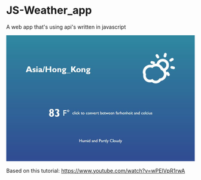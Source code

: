 # JS-Weather_app
A web app that's using api's written in javascript

![Screenshot](Capture.JPG)

Based on this tutorial:
https://www.youtube.com/watch?v=wPElVpR1rwA


